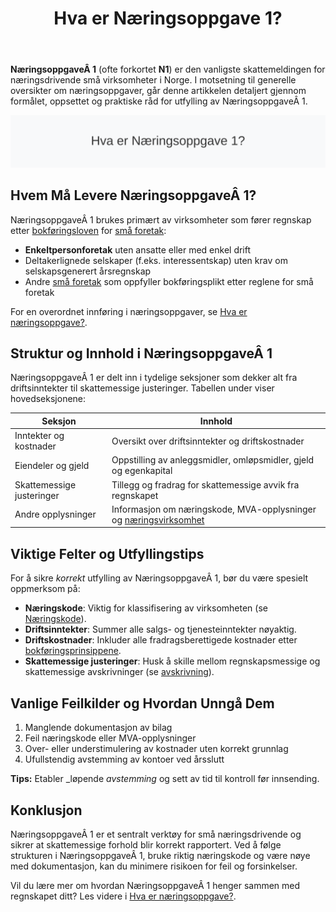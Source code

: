 ﻿---
title: "Hva er Næringsoppgave 1?"
seoTitle: "Hva er Næringsoppgave 1?"
description: '**NæringsoppgaveÂ 1** (ofte forkortet **N1**) er den vanligste skattemeldingen for næringsdrivende små virksomheter i Norge. I motsetning til generelle overs...'
---

**NæringsoppgaveÂ 1** (ofte forkortet **N1**) er den vanligste skattemeldingen for næringsdrivende små virksomheter i Norge. I motsetning til generelle oversikter om næringsoppgaver, går denne artikkelen detaljert gjennom formålet, oppsettet og praktiske råd for utfylling av NæringsoppgaveÂ 1.

![Oversikt NæringsoppgaveÂ 1](naeringsoppgave-1-image.svg)

## Hvem Må Levere NæringsoppgaveÂ 1?

NæringsoppgaveÂ 1 brukes primært av virksomheter som fører regnskap etter [bokføringsloven](/blogs/regnskap/hva-er-bokforingsloven "Hva er Bokføringsloven? Guide til bokføringsreglene i Norge") for [små foretak](/blogs/regnskap/sma-foretak "Små Foretak “ Kriterier, Regnskapsstandard og Forenklinger"):

* **Enkeltpersonforetak** uten ansatte eller med enkel drift
* Deltakerlignede selskaper (f.eks. interessentskap) uten krav om selskapsgenerert årsregnskap
* Andre [små foretak](/blogs/regnskap/sma-foretak "Små Foretak “ Kriterier, Regnskapsstandard og Forenklinger") som oppfyller bokføringsplikt etter reglene for små foretak

For en overordnet innføring i næringsoppgaver, se [Hva er næringsoppgave?](/blogs/regnskap/hva-er-naeringsoppgave "Hva er næringsoppgave? Komplett Guide til Næringsoppgaven").

## Struktur og Innhold i NæringsoppgaveÂ 1

NæringsoppgaveÂ 1 er delt inn i tydelige seksjoner som dekker alt fra driftsinntekter til skattemessige justeringer. Tabellen under viser hovedseksjonene:

| Seksjon                   | Innhold                                                        |
|---------------------------|----------------------------------------------------------------|
| Inntekter og kostnader    | Oversikt over driftsinntekter og driftskostnader               |
| Eiendeler og gjeld        | Oppstilling av anleggsmidler, omløpsmidler, gjeld og egenkapital|
| Skattemessige justeringer | Tillegg og fradrag for skattemessige avvik fra regnskapet      |
| Andre opplysninger        | Informasjon om næringskode, MVA-opplysninger og [næringsvirksomhet](/blogs/regnskap/naeringsvirksomhet "Hva er næringsvirksomhet? Definisjon og Regnskapsmessig Behandling")|

## Viktige Felter og Utfyllingstips

For å sikre _korrekt_ utfylling av NæringsoppgaveÂ 1, bør du være spesielt oppmerksom på:

* **Næringskode**: Viktig for klassifisering av virksomheten (se [Næringskode](/blogs/regnskap/naeringskode "Næringskode “ Guide til bransjeklassifisering og næringskoder")).
* **Driftsinntekter**: Summer alle salgs- og tjenesteinntekter nøyaktig.
* **Driftskostnader**: Inkluder alle fradragsberettigede kostnader etter [bokføringsprinsippene](/blogs/regnskap/hva-er-bokforing "Hva er Bokføring? En Komplett Guide til Norsk Bokføringspraksis").
* **Skattemessige justeringer**: Husk å skille mellom regnskapsmessige og skattemessige avskrivninger (se [avskrivning](/blogs/regnskap/hva-er-avskrivning "Hva er Avskrivning? Komplett Guide til Avskrivninger i Regnskap")).

## Vanlige Feilkilder og Hvordan Unngå Dem

1. Manglende dokumentasjon av bilag
2. Feil næringskode eller MVA-opplysninger
3. Over- eller understimulering av kostnader uten korrekt grunnlag
4. Ufullstendig avstemming av kontoer ved årsslutt

**Tips:** Etabler _løpende _avstemming_ og sett av tid til kontroll før innsending.

## Konklusjon

NæringsoppgaveÂ 1 er et sentralt verktøy for små næringsdrivende og sikrer at skattemessige forhold blir korrekt rapportert. Ved å følge strukturen i NæringsoppgaveÂ 1, bruke riktig næringskode og være nøye med dokumentasjon, kan du minimere risikoen for feil og forsinkelser.

Vil du lære mer om hvordan NæringsoppgaveÂ 1 henger sammen med regnskapet ditt? Les videre i [Hva er næringsoppgave?](/blogs/regnskap/hva-er-naeringsoppgave "Hva er næringsoppgave? Komplett Guide til Næringsoppgaven").










